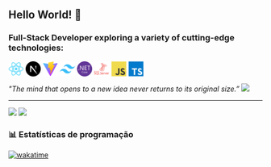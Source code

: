 ## Hello World! 👋
### Full-Stack Developer exploring a variety of cutting-edge technologies:

<p>
  <img align="center" alt="React" height="30" src="https://github.com/devicons/devicon/blob/master/icons/react/react-original.svg">
  <img align="center" alt="Next" height="30" src="https://github.com/devicons/devicon/blob/master/icons/nextjs/nextjs-original.svg">
  <img align="center" alt="Vite" height="30" src="https://github.com/devicons/devicon/blob/master/icons/vitejs/vitejs-original.svg">
  <img align="center" alt="Tailwind" height="30" src="https://github.com/devicons/devicon/blob/master/icons/tailwindcss/tailwindcss-original.svg">
  <img align="center" alt=".NET Core" height="30" src="https://github.com/devicons/devicon/blob/master/icons/dotnetcore/dotnetcore-original.svg">
  <img align="center" alt="SQLServer" height="30" src="https://github.com/devicons/devicon/blob/master/icons/microsoftsqlserver/microsoftsqlserver-plain-wordmark.svg">
  <img align="center" alt="Javascript" height="30" src="https://github.com/devicons/devicon/blob/master/icons/javascript/javascript-original.svg">
  <img align="center" alt="Typescript" height="30" src="https://github.com/devicons/devicon/blob/master/icons/typescript/typescript-original.svg">
</p>

<p>
  <em>"The mind that opens to a new idea never returns to its original size.”</em>
  <img height="20" src="https://github.githubassets.com/images/icons/emoji/unicode/1f4ad.png?v8"/>
</p>

-----------------
<p>
  <img height="160" src="https://github-readme-stats-anuraghazra1.vercel.app/api/top-langs/?username=MatheusGobetti&layout=compact&theme=radical&langs_count=8" />
  <img height="160" src="https://github-readme-stats.vercel.app/api?username=matheusgobetti&theme=radical&show_icons=true"/>
</p>

### 📊 Estatísticas de programação

[![wakatime](https://wakatime.com/badge/user/46cd0af3-4f1f-4982-96e5-aa7db29d7ec1.svg)](https://wakatime.com/@46cd0af3-4f1f-4982-96e5-aa7db29d7ec1)

<!--START_SECTION:waka-->
